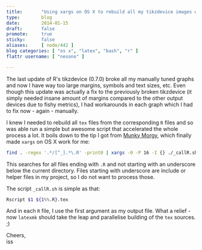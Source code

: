 ```yaml
---
title:       "Using xargs on OS X to rebuild all my tikzdevice images with Rscript"
type:        blog
date:        2014-01-15
draft:       false
promote:     true
sticky:      false
aliases:     [ node/442 ]
blog categories: [ "os x", "latex", "bash", "r" ]
flattr username: [ "nesono" ]

---
```


<!--more-->
The last update of R's tikzdevice (0.7.0) broke all my manually tuned graphs and now I have way too large margins, symbols and text sizes, etc.
Even though this update was actually a fix to the previously broken tikzdevice (it simply needed insane amount of margins compared to the other output devices due to fishy metrics), I had workarounds in each graph which I had to fix now - again - manually.

I knew I needed to rebuild all `tex` files from the corresponding `R` files and so was able run a simple but awesome script that accelerated the whole process a lot.
It boils down to the tip I got from [Munky Morgy][1], which finally made `xargs` on OS X work for me:

```bash
find . -regex '.*/[^_].*\.R' -print0 | xargs -0 -P 16 -I {} ./_callR.sh {}
```

This searches for all files ending with `.R` and not starting with an underscore below the current directory.
Files starting with underscore are include or helper files in my project, so I do not want to process those.

The script `_callR.sh` is simple as that:

```bash
Rscript $1 ${1%%.R}.tex
```

And in each `R` file, I use the first argument as my output file.
What a relief - now `latexmk` should take the leap and parallelise building of the `tex` sources. ;)

Cheers,  
iss

[1]: http://munkymorgy.blogspot.se/2009/02/using-xargs-on-mac-terminal.html "Munky Morgy"
